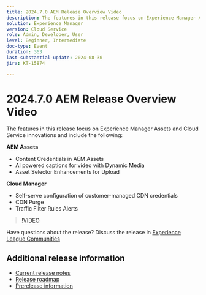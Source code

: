 ```yaml
---
title: 2024.7.0 AEM Release Overview Video
description: The features in this release focus on Experience Manager Assets and Cloud Service innovations and include the following:AEM Assets:Content Credentials in AEM Assets​AI powered captions for video with Dynamic Media​Asset Selector Enhancements for Upload​Cloud Manager:Self-serve configuration of customer-managed CDN credentials​CDN Purge​Traffic Filter Rules Alerts​
solution: Experience Manager
version: Cloud Service
role: Admin, Developer, User
level: Beginner, Intermediate
doc-type: Event
duration: 363
last-substantial-update: 2024-08-30
jira: KT-15874

---
```

# 2024.7.0 AEM Release Overview Video

The features in this release focus on Experience Manager Assets and Cloud Service innovations and include the following:

**AEM Assets**

* Content Credentials in AEM Assets​
* AI powered captions for video with Dynamic Media​
* Asset Selector Enhancements for Upload​

**Cloud Manager**

* Self-serve configuration of customer-managed CDN credentials​
* CDN Purge​
* Traffic Filter Rules Alerts​

>[!VIDEO](https://video.tv.adobe.com/v/3431707/?learn=on)


Have questions about the release?  Discuss the release in [Experience League Communities](https://adobe.ly/44Ofo8H)

## Additional release information

* [Current release notes](https://experienceleague.adobe.com/docs/experience-manager-cloud-service/content/release-notes/home.html)
* [Release roadmap](https://experienceleague.adobe.com/docs/experience-manager-release-information/aem-release-updates/update-releases-roadmap.html)
* [Prerelease information](https://experienceleague.adobe.com/docs/experience-manager-cloud-service/content/release-notes/prerelease.html)
